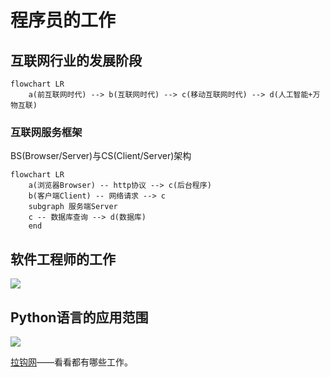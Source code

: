 # 程序员的工作

## 互联网行业的发展阶段

```mermaid
flowchart LR
    a(前互联网时代) --> b(互联网时代) --> c(移动互联网时代) --> d(人工智能+万物互联)
```

### 互联网服务框架

BS(Browser/Server)与CS(Client/Server)架构

```mermaid
flowchart LR
    a(浏览器Browser) -- http协议 --> c(后台程序)
    b(客户端Client) -- 网络请求 --> c
    subgraph 服务端Server
    c -- 数据库查询 --> d(数据库)
    end
```

## 软件工程师的工作

<img src="https://s1.ax1x.com/2023/03/04/ppEE7Xd.png" />

## Python语言的应用范围

![](https://s1.ax1x.com/2023/03/05/ppEslNR.png)

[拉钩网](https://www.lagou.com/)——看看都有哪些工作。
